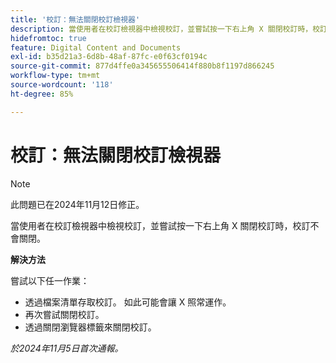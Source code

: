 ```yaml
---
title: '校訂：無法關閉校訂檢視器'
description: 當使用者在校訂檢視器中檢視校訂，並嘗試按一下右上角 X 關閉校訂時，校訂不會關閉。此問題有解決方法。
hidefromtoc: true
feature: Digital Content and Documents
exl-id: b35d21a3-6d8b-48af-87fc-e0f63cf0194c
source-git-commit: 877d4ffe0a345655506414f880b8f1197d866245
workflow-type: tm+mt
source-wordcount: '118'
ht-degree: 85%

---
```


# 校訂：無法關閉校訂檢視器

>[!NOTE]
>
>此問題已在2024年11月12日修正。

當使用者在校訂檢視器中檢視校訂，並嘗試按一下右上角 X 關閉校訂時，校訂不會關閉。

**解決方法**

嘗試以下任一作業：

* 透過檔案清單存取校訂。 如此可能會讓 X 照常運作。
* 再次嘗試關閉校訂。
* 透過關閉瀏覽器標籤來關閉校訂。

_於2024年11月5日首次通報。_
